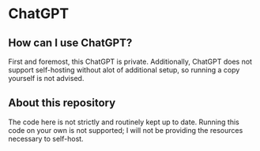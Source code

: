 # ChatGPT

## How can I use ChatGPT?

First and foremost, this ChatGPT is private. Additionally, ChatGPT does not support self-hosting without alot of additional setup, so running a copy yourself is not advised.

## About this repository

The code here is not strictly and routinely kept up to date. Running this code on your own is not supported; I will not be providing the resources necessary to self-host.
